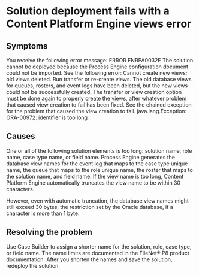 # Solution deployment fails with a Content Platform Engine views error

## Symptoms

You receive the following error message: ERROR
FNRPA0032E The solution cannot be deployed because the Process Engine
configuration document could not be imported. See the following error:
Cannot create new views; old views deleted. Run transfer or re-create
views. The old database views for queues, rosters, and event logs
have been deleted, but the new views could not be successfully created.
The transfer or view creation option must be done again to properly
create the views, after whatever problem that caused view creation
to fail has been fixed. See the chained exception for the problem
that caused the view creation to fail. java.lang.Exception: ORA-00972:
identifier is too long

## Causes

One or all of the following solution elements is too
long: solution name, role name, case type name, or field name.  Process
Engine generates the database view names for the event log that maps
to the case type unique name, the queue that maps to the role unique
name, the roster that maps to the solution name, and field name. If
the view name is too long, Content Platform Engine automatically
truncates the view name to be within 30 characters.

However,
even with automatic truncation, the database view names might still
exceed 30 bytes, the restriction set by the Oracle database,  if a
character is more than 1 byte.

## Resolving the problem

Use Case Builder to
assign a shorter name for the solution, role, case type, or field
name. The name limits are documented in the FileNet® P8 product documentation.
After you shorten the names and save the solution, redeploy the solution.